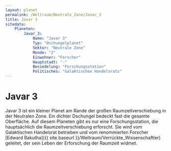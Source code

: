 ```yaml
---
layout: planet
permalink: /Weltraum/Neutrale_Zone/Javar_3
title: Javar 3
sitedata:
    Planeten:
        Javar_3:
            Name: "Javar 3"
            Typ: "Dschungelplanet"
            Sektor: "Neutrale Zone"
            Monde: "2"
            Einwohner: "Forscher"
            Hauptstadt: "-"
            Besiedelung: "Forschungsstation"
            Politisches: "Galaktischen Handelsrats"
---
```


# Javar 3

Javar 3 ist ein kleiner Planet am Rande der großen Raumzeitverschiebung in der Neutralen Zone. Ein dichter Dschungel bedeckt fast die gesamte Oberfläche. Auf diesem Planeten gibt es nur eine Forschungsstation, die hauptsächlich die Raumzeitverschiebung erforscht. Sie wird vom Galaktischen Handelsrat betrieben und vom renommierten Forscher [Edward Bakutha]({{ site.baseurl }}/Weltraum/Verrückte_Wissenschaftler) geleitet, der sein Leben der Erforschung der Raumzeit widmet.
